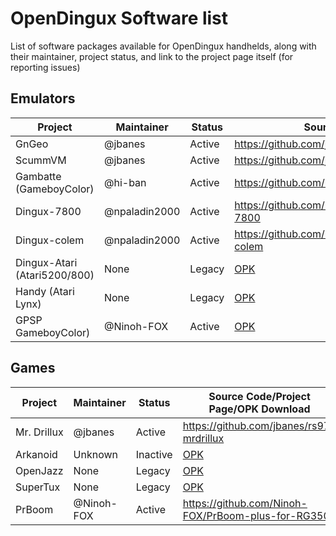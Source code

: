# OpenDingux Software list
List of software packages available for OpenDingux handhelds, along with their maintainer, project status, and link to the project page itself (for reporting issues)

## Emulators

Project | Maintainer | Status | Source Code/Project Page/OPK Download 
------- | ---------- | ---- | -----------
GnGeo   | @jbanes | Active | https://github.com/jbanes/gngeo
ScummVM | @jbanes | Active | https://github.com/jbanes/scummvm
Gambatte (GameboyColor)| @hi-ban | Active | https://github.com/bardeci/dot-matrix-simulator
Dingux-7800 | @npaladin2000 | Active | https://github.com/retrogamehandheld/OpenDingux/tree/master/dingux-7800
Dingux-colem | @npaladin2000 | Active | https://github.com/retrogamehandheld/OpenDingux/tree/master/dingux-colem
Dingux-Atari (Atari5200/800) | None | Legacy | [OPK](https://github.com/retrogamehandheld/OpenDingux/blob/master/EmulatorOPKs/dingux-atari.opk)
Handy (Atari Lynx) | None | Legacy | [OPK](https://github.com/retrogamehandheld/OpenDingux/blob/master/EmulatorOPKs/handy.opk)
GPSP GameboyColor) | @Ninoh-FOX | Active | [OPK](https://github.com/retrogamehandheld/OpenDingux/blob/master/EmulatorOPKs/gpsp.opk)


## Games
Project | Maintainer | Status | Source Code/Project Page/OPK Download 
------- | ---------- | ---- | -----------
Mr. Drillux | @jbanes | Active | https://github.com/jbanes/rs97-mrdrillux
Arkanoid | Unknown | Inactive | [OPK](https://github.com/retrogamehandheld/OpenDingux/blob/master/GameOPKs/Arkanoid.opk)
OpenJazz | None | Legacy | [OPK](https://github.com/retrogamehandheld/OpenDingux/blob/master/GameOPKs/openjazz.opk)
SuperTux | None | Legacy | [OPK](https://github.com/retrogamehandheld/OpenDingux/blob/master/GameOPKs/supertux.opk)
PrBoom | @Ninoh-FOX | Active | https://github.com/Ninoh-FOX/PrBoom-plus-for-RG350
